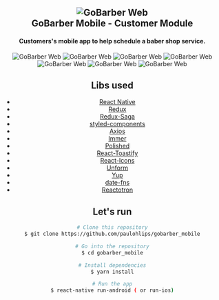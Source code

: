 <h2 align="center">
    <img alt="GoBarber Web" src="/docs/logo.svg" />
    <br>
    GoBarber Mobile - Customer Module
</h2>

<h4 align="center">
  Customers's mobile app to help schedule a baber shop service.
</h4>

<div style=height:400px align="center" >
 <img alt="GoBarber Web" src="/docs/login.png"/>
 <img alt="GoBarber Web" src="/docs/cadastro.png"/>
 <img alt="GoBarber Web" src="/docs/editar_mobile.png"/>

 <img alt="GoBarber Web" src="/docs/barbeiro.png"/>
 <img alt="GoBarber Web" src="/docs/agendamento.png"/>
 <img alt="GoBarber Web" src="/docs/horario.png"/>
 <img alt="GoBarber Web" src="/docs/confirmahora.png"/>

## Libs used

- [React Native](https://reactjs.org/)
- [Redux](https://redux.js.org/)
- [Redux-Saga](https://redux-saga.js.org/)
- [styled-components](https://www.styled-components.com/)
- [Axios](https://github.com/axios/axios)
- [Immer](https://github.com/immerjs/immer)
- [Polished](https://polished.js.org/)
- [React-Toastify](https://fkhadra.github.io/react-toastify/)
- [React-Icons](http://react-icons.github.io/react-icons/)
- [Unform](https://github.com/Rocketseat/unform)
- [Yup](https://www.npmjs.com/package/yup)
- [date-fns](https://date-fns.org/)
- [Reactotron](https://infinite.red/reactotron)

## Let's run

```bash
# Clone this repository
$ git clone https://github.com/paulohlips/gobarber_mobile

# Go into the repository
$ cd gobarber_mobile

# Install dependencies
$ yarn install

# Run the app
$ react-native run-android ( or run-ios)
```
